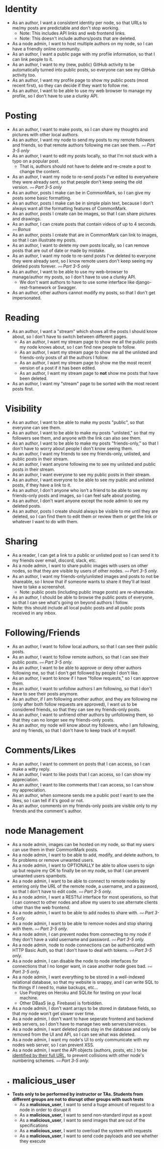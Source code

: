 # Identity
- As an author, I want a consistent identity per node, so that URLs to me/my posts are predictable and don't stop working.
	- Note: This includes API links and web frontend links.
	- Note: This doesn't include authors/posts that are deleted.
- As a node admin, I want to host multiple authors on my node, so I can have a friendly online community.
- As an author, I want a public page with my profile information, so that I can link people to it.
- As an author, I want to my (new, public) GitHub activity to be automatically turned into public posts, so everyone can see my GitHub activity too.
- As an author, I want my profile page to show my public posts (most recent first), so they can decide if they want to follow me.
- As an author, I want to be able to use my web browser to manage my profile, so I don't have to use a clunky API.
# Posting
- As an author, I want to make posts, so I can share my thoughts and pictures with other local authors.
- As an author, I want my node to send my posts to my remote followers and friends, so that remote authors following me can see them. _⧟ Part 3-5 only_
- As an author, I want to edit my posts locally, so that I'm not stuck with a typo on a popular post.
	- That is, authors should not have to delete and re-create a post to change the content.
- As an author, I want my node to re-send posts I've edited to everywhere they were already sent, so that people don't keep seeing the old version. _⧟ Part 3-5 only_
- As an author, posts I make can be in CommonMark, so I can give my posts some basic formatting.
- As an author, posts I make can be in simple plain text, because I don't always want all the formatting features of CommonMark.
- As an author, posts I create can be images, so that I can share pictures and drawings.
- As an author, I can create posts that contain videos of up to 4 seconds. _⧟ Bonus_
- As an author, posts I create that are in CommonMark can link to images, so that I can illustrate my posts.
- As an author, I want to delete my own posts locally, so I can remove posts that are out of date or made by mistake.
- As an author, I want my node to re-send posts I've deleted to everyone they were already sent, so I know remote users don't keep seeing my deleted posts forever. _⧟ Part 3-5 only_
- As an author, I want to be able to use my web-browser to manage/author my posts, so I don't have to use a clunky API.
	- We don't want authors to have to use some interface like django-rest-framework or Swagger.
- As an author, other authors cannot modify my posts, so that I don't get impersonated.
# Reading
- As an author, I want a "stream" which shows all the posts I should know about, so I don't have to switch between different pages.
	- As an author, I want my stream page to show me all the public posts my node knows about, so I can find new people to follow.
	- As an author, I want my stream page to show me all the unlisted and friends-only posts of all the authors I follow.
	- As an author, I want my stream page to show me the most recent version of a post if it has been edited.
	- As an author, I want my stream page to **not** show me posts that have been deleted.
- As an author, I want my "stream" page to be sorted with the most recent posts first.
# Visibility
- As an author, I want to be able to make my posts "public", so that everyone can see them.
- As an author, I want to be able to make my posts "unlisted," so that my followers see them, and anyone with the link can also see them.
- As an author, I want to be able to make my posts "friends-only," so that I don't have to worry about people I don't know seeing them.
- As an author, I want my friends to see my friends-only, unlisted, and public posts in their stream.
- As an author, I want anyone following me to see my unlisted and public posts in their stream.
- As an author, I want everyone to see my public posts in their stream.
- As an author, I want everyone to be able to see my public and unlisted posts, if they have a link to it.
- As an author, I don't anyone who isn't a friend to be able to see my friends-only posts and images, so I can feel safe about posting.
- As an author, I don't want anyone except the node admin to see my deleted posts.
- As an author, posts I create should always be visible to me until they are deleted, so I can find them to edit them or review them or get the link or whatever I want to do with them.
# Sharing
- As a reader, I can get a link to a public or unlisted post so I can send it to my friends over email, discord, slack, etc.
- As a node admin, I want to share public images with users on other nodes, so that they are visible by users of other nodes. _⧟ Part 3-5 only._
- As an author, I want my friends-only/unlisted images and posts to not be shareable, so I know that if someone wants to share it they'll at least have to take a screenshot.
	- Note: public posts (including public image posts) are re-shareable.
- As an author, I should be able to browse the public posts of everyone, so that I can see what's going on beyond authors I follow.
- Note: this should include all local public posts and all public posts received in any inbox.
# Following/Friends
- As an author, I want to follow local authors, so that I can see their public posts.
- As an author, I want to follow remote authors, so that I can see their public posts. _⧟ Part 3-5 only._
- As an author, I want to be able to approve or deny other authors following me, so that I don't get followed by people I don't like.
- As an author, I want to know if I have "follow requests," so I can approve them.
- As an author, I want to unfollow authors I am following, so that I don't have to see their posts anymore.
- As an author, if I am following another author, and they are following me (only after both follow requests are approved), I want us to be considered friends, so that they can see my friends-only posts.
- As an author, I want to unfriend other authors by unfollowing them, so that they can no longer see my friends-only posts.
- As an author, my node will know about my followers, who I am following, and my friends, so that I don't have to keep track of it myself.
# Comments/Likes
- As an author, I want to comment on posts that I can access, so I can make a witty reply.
- As an author, I want to like posts that I can access, so I can show my appreciation.
- As an author, I want to like comments that I can access, so I can show my appreciation.
- As an author, when someone sends me a public post I want to see the likes, so I can tell if it's good or not.
- As an author, comments on my friends-only posts are visible only to my friends and the comment's author.
# node Management
- As a node admin, images can be hosted on my node, so that my users can use them in their CommonMark posts.
- As a node admin, I want to be able to add, modify, and delete authors, to fix problems or remove unwanted users.
- As a node admin, I want to OPTIONALLY be able to allow users to sign up but require my OK to finally be on my node, so that I can prevent unwanted users spambots.
- As a node admin, I want to be able to connect to remote nodes by entering only the URL of the remote node, a username, and a password, so that I don't have to edit code. _⧟ Part 3-5 only._
- As a node admin, I want a RESTful interface for most operations, so that I can connect to other nodes and allow my users to use alternate clients other than the web frontend.
- As a node admin, I want to be able to add nodes to share with. _⧟ Part 3-5 only._
- As a node admin, I want to be able to remove nodes and stop sharing with them. _⧟ Part 3-5 only._
- As a node admin, I can prevent nodes from connecting to my node if they don't have a valid username and password. _⧟ Part 3-5 only._
- As a node admin, node to node connections can be authenticated with HTTP Basic Auth, so that I don't have to deal with tokens. _⧟ Part 3-5 only._
- As a node admin, I can disable the node to node interfaces for connections that I no longer want, in case another node goes bad. _⧟ Part 3-5 only._
- As a node admin, I want everything to be stored in a well-indexed relational database, so that my website is snappy, and I can write SQL to fix things if I need to, make backups, etc...
	- Use Postgres on Heroku and SQLite for testing on your local machine.
	- Other DBaaS (e.g. Firebase) is forbidden.
- As a node admin, I don't want arrays to be stored in database fields, so that my node won't get slower over time.
- As a node admin, I don't want to have seperate frontend and backend web servers, so I don't have to manage two web servers/services.
- As a node admin, I want deleted posts stay in the database and only be removed from the UI and API, so I can see what was deleted.
- As a node admin, I want my node's UI to only communicate with my nodes web server, so I can prevent XSS.
- As a node admin, I want the API objects (authors, posts, etc.) to be [identified by their full URL](https://uofa-cmput404.github.io/general/project.html#ids), to prevent collisions with other node's numbering schemes. _⧟ Part 3-5 only._
- # malicious_user
- **Tests only to be performed by instructor or TAs. Students from different groups are not to disrupt other groups with such tests**	
	- As a **malicious_user**, I want to send a huge amount of request to a node in order to disrupt it
	- As a **malicious_user**, I want to send non-standard input as a post
	- As a **malicious_user**, I want to send images that are out of the specifications
	- As a **malicious_user**, I want to overload the system with requests
	- As a **malicious_user**, I want to send code payloads and see whether they execute